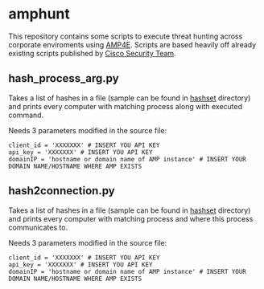 # amphunt

This repository contains some scripts to execute threat hunting across corporate enviroments using [AMP4E](https://www.cisco.com/c/en/us/products/security/advanced-malware-protection/index.html). Scripts are based heavily off already existing scripts published by [Cisco Security Team](https://github.com/CiscoSecurity/). 

## hash_process_arg.py

Takes a list of hashes in a file (sample can be found in [hashset](hashset/) directory) and prints every computer with matching process along with executed command.

Needs 3 parameters modified in the source file:

```
client_id = 'XXXXXXX' # INSERT YOU API KEY
api_key = 'XXXXXXX' # INSERT YOU API KEY
domainIP = 'hostname or domain name of AMP instance' # INSERT YOUR DOMAIN NAME/HOSTNAME WHERE AMP EXISTS
```

## hash2connection.py

Takes a list of hashes in a file (sample can be found in [hashset](hashset/) directory) and prints every computer with matching process and where this process communicates to.

Needs 3 parameters modified in the source file:

```
client_id = 'XXXXXXX' # INSERT YOU API KEY
api_key = 'XXXXXXX' # INSERT YOU API KEY
domainIP = 'hostname or domain name of AMP instance' # INSERT YOUR DOMAIN NAME/HOSTNAME WHERE AMP EXISTS
```
